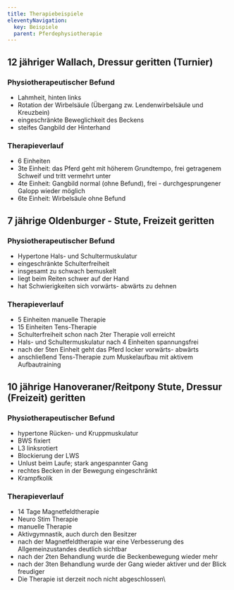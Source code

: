 ```yaml
---
title: Therapiebeispiele
eleventyNavigation:
  key: Beispiele
  parent: Pferdephysiotherapie
---
```

## 12 jähriger Wallach, Dressur geritten (Turnier)

### Physiotherapeutischer Befund

*  Lahmheit, hinten links
*  Rotation der Wirbelsäule (Übergang zw. Lendenwirbelsäule und Kreuzbein)
*  eingeschränkte Beweglichkeit des Beckens
*  steifes Gangbild der Hinterhand

### Therapieverlauf

*  6 Einheiten
*  3te Einheit: das Pferd geht mit höherem Grundtempo, frei getragenem Schweif und tritt vermehrt unter
*  4te Einheit: Gangbild normal (ohne Befund), frei - durchgesprungener Galopp wieder möglich
*  6te Einheit: Wirbelsäule ohne Befund



## 7 jährige Oldenburger - Stute, Freizeit geritten

### Physiotherapeutischer Befund

*  Hypertone Hals- und Schultermuskulatur
*  eingeschränkte Schulterfreiheit
*  insgesamt zu schwach bemuskelt
*  liegt beim Reiten schwer auf der Hand
*  hat Schwierigkeiten sich vorwärts- abwärts zu dehnen

### Therapieverlauf

*  5 Einheiten manuelle Therapie
*  15 Einheiten Tens-Therapie
*  Schulterfreiheit schon nach 2ter Therapie voll erreicht
*  Hals- und Schultermuskulatur nach 4 Einheiten spannungsfrei
*  nach der 5ten Einheit geht das Pferd locker vorwärts- abwärts
*  anschließend Tens-Therapie zum Muskelaufbau mit aktivem Aufbautraining




## 10 jährige Hanoveraner/Reitpony Stute, Dressur (Freizeit) geritten 

### Physiotherapeutischer Befund

*  hypertone Rücken- und Kruppmuskulatur
*  BWS fixiert
*  L3 linksrotiert
*  Blockierung der LWS
*  Unlust beim Laufe; stark angespannter Gang
*  rechtes Becken in der Bewegung eingeschränkt
*  Krampfkolik

### Therapieverlauf

*  14 Tage Magnetfeldtherapie
*  Neuro Stim Therapie
*  manuelle Therapie
*  Aktivgymnastik, auch durch den Besitzer
*  nach der Magnetfeldtherapie war eine Verbesserung des Allgemeinzustandes deutlich sichtbar
*  nach der 2ten Behandlung wurde die Beckenbewegung wieder mehr
*  nach der 3ten Behandlung wurde der Gang wieder aktiver und der Blick freudiger
*  Die Therapie ist derzeit noch nicht abgeschlossen\\


